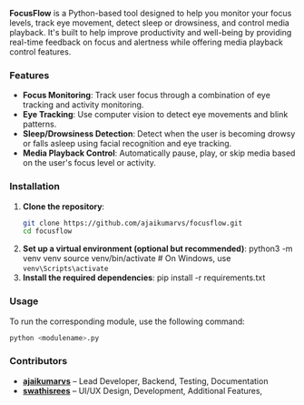 **FocusFlow** is a Python-based tool designed to help you monitor your focus levels, track eye movement, detect sleep or drowsiness, and control media playback. It's built to help improve productivity and well-being by providing real-time feedback on focus and alertness while offering media playback control features.

### Features

- **Focus Monitoring**: Track user focus through a combination of eye tracking and activity monitoring.
- **Eye Tracking**: Use computer vision to detect eye movements and blink patterns.
- **Sleep/Drowsiness Detection**: Detect when the user is becoming drowsy or falls asleep using facial recognition and eye tracking.
- **Media Playback Control**: Automatically pause, play, or skip media based on the user's focus level or activity.

### Installation

1. **Clone the repository**:
   ```bash
   git clone https://github.com/ajaikumarvs/focusflow.git
   cd focusflow
2. **Set up a virtual environment (optional but recommended)**:
   python3 -m venv venv
   source venv/bin/activate  # On Windows, use `venv\Scripts\activate`
3. **Install the required dependencies**:
   pip install -r requirements.txt

### Usage

To run the corresponding module, use the following command:

```bash
python <modulename>.py
```

### Contributors

- **[ajaikumarvs](https://github.com/ajaikumarvs)** – Lead Developer, Backend, Testing, Documentation
- **[swathisrees](https://github.com/swathisrees)** – UI/UX Design, Development, Additional Features,





